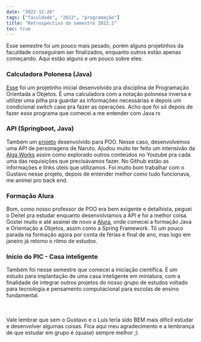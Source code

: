 ```yaml
---
date: "2022-12-26"
tags: ["faculdade", "2022", "programação"]
title: "Retrospectiva do semestre 2022.2"
toc: true
---
```


Esse semestre foi um pouco mais pesado, porém alguns projetinhos da faculdade conseguiram ser finalizados, enquanto outros estão apenas começando. Aqui estão alguns e um pouco sobre eles:

### Calculadora Polonesa (Java)
[Esse](https://github.com/maisamrr/calculadoraPolonesa) foi um projetinho inicial desenvolvido pra disciplina de Programação Orientada a Objetos. É uma calculadora com a notação polonesa inversa e utilizei uma pilha pra guardar as informações necessárias e depois um condicional switch case pra fazer as operações. Acho que foi só depois de fazer esse programa que comecei a me entender com Java rs

### API (Springboot, Java)
Também um [projeto](https://github.com/asbnunes/nAPI) desenvolvido para POO. Nesse caso, desenvolvemos uma API de personagens de Naruto. Ajudou muito ter feito um intensivão da [Alga Works](https://www.algaworks.com/?utm_campaign=ads&utm_source=google&utm_medium=cpc&gclid=EAIaIQobChMI79rYhPmX_AIVbxXUAR0gYg0qEAAYASABEgJGbfD_BwE) assim como explorado outros conteúdos no Youtube pra cada uma das requisições que precisávamos fazer. No Github estão as informações e links úteis que utilizamos. Foi muito bom trabalhar com o Gustavo nesse projeto, depois de entender melhor como tudo funcionava, me animei pro back end.

### Formação Alura
Bom, como nosso professor de POO era bem exigente e detalhista, peguei o Deitel pra estudar enquanto desenvolvíamos a API e foi a melhor coisa. Gostei muito e até assinei de novo a [Alura](https://www.alura.com.br/), onde comecei a formação Java e Orientação a Objetos, assim como a Spring Framework. Tô um pouco parada na formação agora por conta de férias e final de ano, mas logo em janeiro já retomo o ritmo de estudos. 

### Início do PIC - Casa inteligente
Também foi nesse semestre que comecei a iniciação científica. É um estudo para implantação de uma casa inteligente em miniatura, com a finalidade de integrar outros projetos do nosso grupo de estudos voltado para tecnologia e pensamento computacional para escolas de ensino fundamental.

<br>
<br>
Vale lembrar que sem o Gustavo e o Luís teria sido BEM mais difícil estudar e desenvolver algumas coisas. Fica aqui meu agradecimento e a lembrança de que estudar em grupo é (quase) sempre melhor ;)